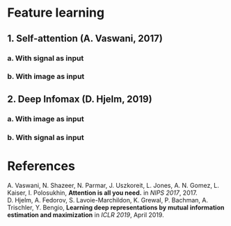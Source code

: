 # Feature learning
## 1. Self-attention (A. Vaswani, 2017)
###  a. With signal as input
###  b. With image as input
## 2. Deep Infomax (D. Hjelm, 2019)
###  a. With image as input
###  b. With signal as input

# References
A. Vaswani, N. Shazeer, N. Parmar, J. Uszkoreit, L. Jones, A. N. Gomez, L. Kaiser, I. Polosukhin, **Attention is all you need.** in *NIPS 2017*, 2017.\
D. Hjelm, A. Fedorov, S. Lavoie-Marchildon, K. Grewal, P. Bachman, A. Trischler, Y. Bengio, **Learning deep representations by mutual information estimation and maximization** in *ICLR 2019*, April 2019.
